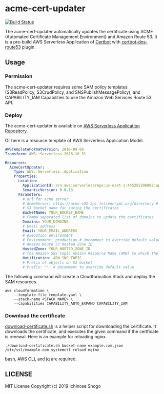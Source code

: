 # acme-cert-updater

[![Build Status](https://travis-ci.com/shogo82148/acme-cert-updater.svg?branch=master)](https://travis-ci.com/shogo82148/acme-cert-updater)

The acme-cert-updater automatically updates the certificate using ACME (Automated Certificate Management Environment) and Amazon Route 53.
It is a pre-build AWS Serverless Application of [Certbot](https://certbot.eff.org/) with [certbot-dns-route53](https://certbot-dns-route53.readthedocs.io/en/stable/) plugin.

## Usage

### Permission

The acme-cert-updater requires some SAM policy templates (S3ReadPolicy, S3CrudPolicy, and SNSPublishMessagePolicy),
and CAPABILITY_IAM Capabilities to use the Amazon Web Services Route 53 API.

### Deploy

The acme-cert-updater is available on [AWS Serverless Application Repository](https://serverlessrepo.aws.amazon.com/applications/arn:aws:serverlessrepo:us-east-1:445285296882:applications~acme-cert-updater).

Or here is a resource template of AWS Serverless Application Model.

```yaml
AWSTemplateFormatVersion: 2010-09-09
Transform: AWS::Serverless-2016-10-31

Resources:
  AcmeCertUpdater:
    Type: AWS::Serverless::Application
    Properties:
      Location:
        ApplicationId: arn:aws:serverlessrepo:us-east-1:445285296882:applications/acme-cert-updater
        SemanticVersion: 0.0.13
      Parameters: 
        # url for acme server
        # AcmeServer: https://acme-v02.api.letsencrypt.org/directory # Uncomment to override default value
        # S3 bucket name for saving the certificates
        BucketName: YOUR_BUCKET_NAME
        # Comma separated list of domains to update the certificates
        Domains: YOUR_DOMAINS
        # Email address
        Email: YOUR_EMAIL_ADDRESS
        # execution environment
        # Environment: production # Uncomment to override default value
        # Amazon Route 53 Hosted Zone ID
        HostedZone: YOUR_HOSTED_ZONE_ID
        # The Amazon SNS topic Amazon Resource Name (ARN) to which the updater reports events.
        Notification: ARN_SNS_TOPIC
        # Prefix of objects on S3 bucket
        # Prefix: ""  # Uncomment to override default value
```

The following command will create a Cloudformation Stack and deploy the SAM resources.

```
aws cloudformation \
    --template-file template.yaml \
    --stack-name <STACK_NAME> \
    --capabilities CAPABILITY_AUTO_EXPAND CAPABILITY_IAM
```

### Download the certificate

[download-certificate.sh](https://github.com/shogo82148/acme-cert-updater/blob/master/download-certificate.sh) is a helper script for downloading the certificate.
It downloads the certificate, and executes the given command if the certficate is renewal.
Here is an example for reloading nginx.

```
./download-certificate.sh bucket-name example.com.json /etc/ssl/example.com systemctl reload nginx
```

bash, [AWS CLI](https://aws.amazon.com/cli/), and [jq](https://stedolan.github.io/jq/) are required.

## LICENSE

MIT License Copyright (c) 2019 Ichinose Shogo
